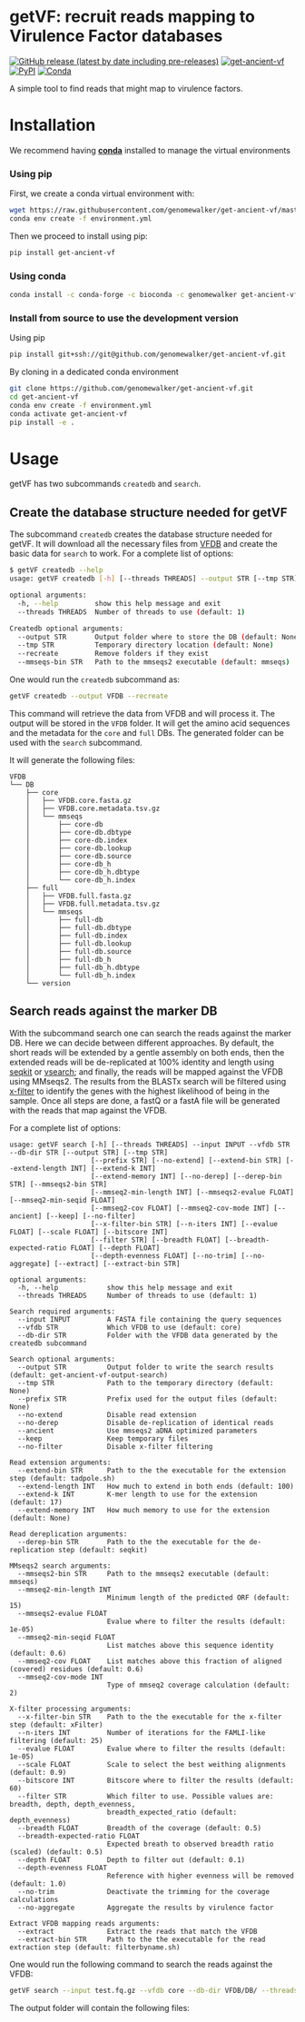 
# getVF: recruit reads mapping to Virulence Factor databases


[![GitHub release (latest by date including pre-releases)](https://img.shields.io/github/v/release/genomewalker/get-ancient-vf?include_prereleases&label=version)](https://github.com/genomewalker/get-ancient-vf/releases) [![get-ancient-vf](https://github.com/genomewalker/get-ancient-vf/workflows/getVF_ci/badge.svg)](https://github.com/genomewalker/get-ancient-vf/actions) [![PyPI](https://img.shields.io/pypi/v/get-ancient-vf)](https://pypi.org/project/get-ancient-vf/) [![Conda](https://img.shields.io/conda/v/genomewalker/get-ancient-vf)](https://anaconda.org/genomewalker/get-ancient-vf)

A simple tool to find reads that might map to virulence factors. 

# Installation

We recommend having [**conda**](https://docs.conda.io/en/latest/) installed to manage the virtual environments

### Using pip

First, we create a conda virtual environment with:

```bash
wget https://raw.githubusercontent.com/genomewalker/get-ancient-vf/master/environment.yml
conda env create -f environment.yml
```

Then we proceed to install using pip:

```bash
pip install get-ancient-vf
```

### Using conda

```bash
conda install -c conda-forge -c bioconda -c genomewalker get-ancient-vf
```

### Install from source to use the development version

Using pip

```bash
pip install git+ssh://git@github.com/genomewalker/get-ancient-vf.git
```

By cloning in a dedicated conda environment

```bash
git clone https://github.com/genomewalker/get-ancient-vf.git
cd get-ancient-vf
conda env create -f environment.yml
conda activate get-ancient-vf
pip install -e .
```


# Usage

getVF has two subcommands `createdb` and `search`. 


## Create the database structure needed for getVF

The subcommand `createdb` creates the database structure needed for getVF. It will download all the necessary files from [VFDB](http://www.mgc.ac.cn/VFs/download.htm) and create the basic data for `search` to work. For a complete list of options:

```bash
$ getVF createdb --help
usage: getVF createdb [-h] [--threads THREADS] --output STR [--tmp STR] [--recreate] [--mmseqs-bin STR]

optional arguments:
  -h, --help         show this help message and exit
  --threads THREADS  Number of threads to use (default: 1)

Createdb optional arguments:
  --output STR       Output folder where to store the DB (default: None)
  --tmp STR          Temporary directory location (default: None)
  --recreate         Remove folders if they exist
  --mmseqs-bin STR   Path to the mmseqs2 executable (default: mmseqs)
```


One would run the `createdb` subcommand as:

```bash
getVF createdb --output VFDB --recreate
```

This command will retrieve the data from VFDB and will process it. The output will be stored in the `VFDB` folder. It will get the amino acid sequences and the metadata for the `core` and `full` DBs. The generated folder can be used with the `search` subcommand.

It will generate the following files:

```
VFDB
└── DB
    ├── core
    │   ├── VFDB.core.fasta.gz
    │   ├── VFDB.core.metadata.tsv.gz
    │   └── mmseqs
    │       ├── core-db
    │       ├── core-db.dbtype
    │       ├── core-db.index
    │       ├── core-db.lookup
    │       ├── core-db.source
    │       ├── core-db_h
    │       ├── core-db_h.dbtype
    │       └── core-db_h.index
    ├── full
    │   ├── VFDB.full.fasta.gz
    │   ├── VFDB.full.metadata.tsv.gz
    │   └── mmseqs
    │       ├── full-db
    │       ├── full-db.dbtype
    │       ├── full-db.index
    │       ├── full-db.lookup
    │       ├── full-db.source
    │       ├── full-db_h
    │       ├── full-db_h.dbtype
    │       └── full-db_h.index
    └── version
```

## Search reads against the marker DB

With the subcommand search one can search the reads against the marker DB. Here we can decide between different approaches. By default, the short reads will be extended by a gentle assembly on both ends, then the extended reads will be de-replicated at 100% identity and length using [seqkit]() or [vsearch](); and finally, the reads will be mapped against the VFDB using MMseqs2. The results from the BLASTx search will be filtered using [x-filter](https://github.com/genomewalker/x-filter) to identify the genes with the highest likelihood of being in the sample. Once all steps are done, a fastQ or a fastA file will be generated with the reads that map against the VFDB. 


For a complete list of options:

```
usage: getVF search [-h] [--threads THREADS] --input INPUT --vfdb STR --db-dir STR [--output STR] [--tmp STR]
                    [--prefix STR] [--no-extend] [--extend-bin STR] [--extend-length INT] [--extend-k INT]
                    [--extend-memory INT] [--no-derep] [--derep-bin STR] [--mmseqs2-bin STR]
                    [--mmseq2-min-length INT] [--mmseqs2-evalue FLOAT] [--mmseq2-min-seqid FLOAT]
                    [--mmseq2-cov FLOAT] [--mmseq2-cov-mode INT] [--ancient] [--keep] [--no-filter]
                    [--x-filter-bin STR] [--n-iters INT] [--evalue FLOAT] [--scale FLOAT] [--bitscore INT]
                    [--filter STR] [--breadth FLOAT] [--breadth-expected-ratio FLOAT] [--depth FLOAT]
                    [--depth-evenness FLOAT] [--no-trim] [--no-aggregate] [--extract] [--extract-bin STR]

optional arguments:
  -h, --help            show this help message and exit
  --threads THREADS     Number of threads to use (default: 1)

Search required arguments:
  --input INPUT         A FASTA file containing the query sequences
  --vfdb STR            Which VFDB to use (default: core)
  --db-dir STR          Folder with the VFDB data generated by the createdb subcommand

Search optional arguments:
  --output STR          Output folder to write the search results (default: get-ancient-vf-output-search)
  --tmp STR             Path to the temporary directory (default: None)
  --prefix STR          Prefix used for the output files (default: None)
  --no-extend           Disable read extension
  --no-derep            Disable de-replication of identical reads
  --ancient             Use mmseqs2 aDNA optimized parameters
  --keep                Keep temporary files
  --no-filter           Disable x-filter filtering

Read extension arguments:
  --extend-bin STR      Path to the the executable for the extension step (default: tadpole.sh)
  --extend-length INT   How much to extend in both ends (default: 100)
  --extend-k INT        K-mer length to use for the extension (default: 17)
  --extend-memory INT   How much memory to use for the extension (default: None)

Read dereplication arguments:
  --derep-bin STR       Path to the the executable for the de-replication step (default: seqkit)

MMseqs2 search arguments:
  --mmseqs2-bin STR     Path to the mmseqs2 executable (default: mmseqs)
  --mmseq2-min-length INT
                        Minimum length of the predicted ORF (default: 15)
  --mmseqs2-evalue FLOAT
                        Evalue where to filter the results (default: 1e-05)
  --mmseq2-min-seqid FLOAT
                        List matches above this sequence identity (default: 0.6)
  --mmseq2-cov FLOAT    List matches above this fraction of aligned (covered) residues (default: 0.6)
  --mmseq2-cov-mode INT
                        Type of mmseq2 coverage calculation (default: 2)

X-filter processing arguments:
  --x-filter-bin STR    Path to the the executable for the x-filter step (default: xFilter)
  --n-iters INT         Number of iterations for the FAMLI-like filtering (default: 25)
  --evalue FLOAT        Evalue where to filter the results (default: 1e-05)
  --scale FLOAT         Scale to select the best weithing alignments (default: 0.9)
  --bitscore INT        Bitscore where to filter the results (default: 60)
  --filter STR          Which filter to use. Possible values are: breadth, depth, depth_evenness,
                        breadth_expected_ratio (default: depth_evenness)
  --breadth FLOAT       Breadth of the coverage (default: 0.5)
  --breadth-expected-ratio FLOAT
                        Expected breath to observed breadth ratio (scaled) (default: 0.5)
  --depth FLOAT         Depth to filter out (default: 0.1)
  --depth-evenness FLOAT
                        Reference with higher evenness will be removed (default: 1.0)
  --no-trim             Deactivate the trimming for the coverage calculations
  --no-aggregate        Aggregate the results by virulence factor

Extract VFDB mapping reads arguments:
  --extract             Extract the reads that match the VFDB
  --extract-bin STR     Path to the the executable for the read extraction step (default: filterbyname.sh)
```

One would run the following command to search the reads against the VFDB:

```bash
getVF search --input test.fq.gz --vfdb core --db-dir VFDB/DB/ --threads 8 --ancient --filter depth_evenness --depth-evenness 1.0
```

The output folder will contain the following files:

```
```